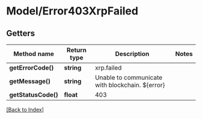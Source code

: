 # Model/Error403XrpFailed

## Getters

Method name | Return type | Description | Notes
------------ | ------------- | ------------- | -------------
**getErrorCode()** | **string** | xrp.failed |
**getMessage()** | **string** | Unable to communicate with blockchain. ${error} |
**getStatusCode()** | **float** | 403 |

[[Back to Index]](../index.md)
